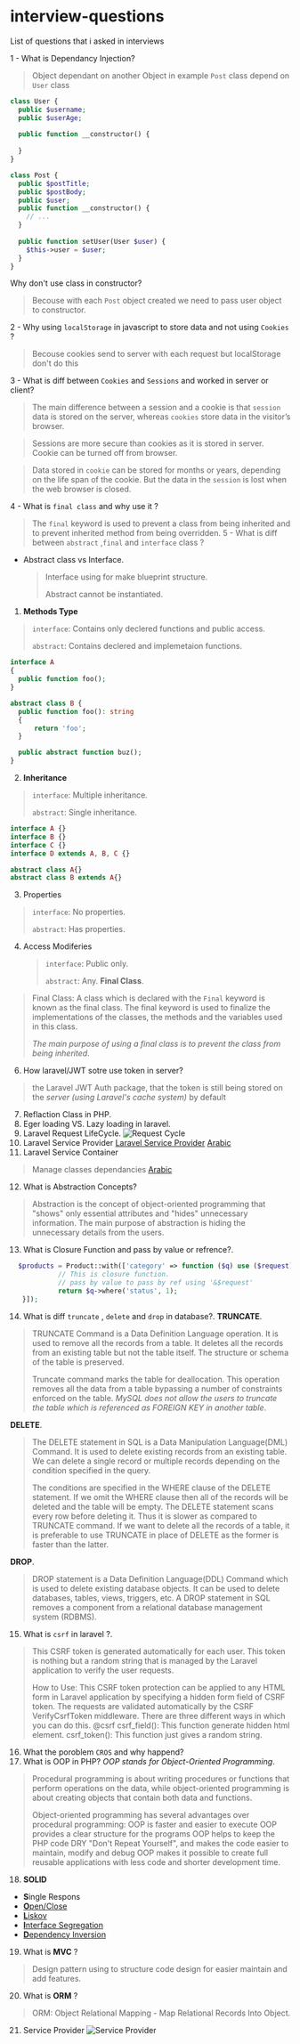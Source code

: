 # interview-questions
List of questions that i asked in interviews

1 - What is Dependancy Injection?
> Object dependant on another Object in example `Post` class depend on `User` class
```php
class User {
  public $username;
  public $userAge;
  
  public function __constructor() {
  
  }
}

class Post {
  public $postTitle;
  public $postBody;
  public $user;
  public function __constructor() {
    // ...
  }
  
  public function setUser(User $user) {
    $this->user = $user;
  }
}
```
Why don't use class in constructor?
> Becouse with each `Post` object created we need to pass user object to constructor.

2 - Why using `localStorage` in javascript to store data and not using `Cookies` ?
> Becouse cookies send to server with each request but localStorage don't do this

3 - What is diff between `Cookies` and `Sessions` and worked in server or client?
> The main difference between a session and a cookie is that `session` data is stored on the server, 
> whereas `cookies` store data in the visitor’s browser.

> Sessions are more secure than cookies as it is stored in server. Cookie can be turned off from browser.

> Data stored in `cookie` can be stored for months or years, depending on the life span of the cookie. 
> But the data in the `session` is lost when the web browser is closed.

4 - What is `final class` and why use it ?
 > The `final` keyword is used to prevent a class from being inherited and to prevent inherited method from being overridden.
5 - What is diff between `abstract` ,`final` and `interface` class ?
- Abstract class vs Interface.
  > Interface using for make blueprint structure.
  > 
  > Abstract cannot be instantiated.
1. **Methods Type**
  > `interface`: Contains only declered functions and public access.
  > 
  > `abstract`: Contains declered and implemetaion functions.
  ```php
  interface A
{
    public function foo();
}

abstract class B {
    public function foo(): string
    {
        return 'foo';
    }

    public abstract function buz();
}
  ```
2. **Inheritance**
  > `interface`: Multiple inheritance.
  > 
  > `abstract`: Single inheritance.
  ```php
  interface A {}
  interface B {}
  interface C {}
  interface D extends A, B, C {}

  abstract class A{}
  abstract class B extends A{}
  ```
 3. Properties
   > `interface`: No properties.
   > 
   > `abstract`: Has properties.
4. Access Modiferies
   > `interface`: Public only.
   > 
   > `abstract`: Any.
**Final Class**.
> Final Class: A class which is declared with the `Final` keyword is known as the final class. 
> The final keyword is used to finalize the implementations of the classes, the methods and the variables used in this class.
> 
> *The main purpose of using a final class is to prevent the class from being inherited*.

6. How laravel/JWT sotre use token in server?
  > the Laravel JWT Auth package, that the token is still being stored on the *server (using Laravel's cache system)* by default
7. Reflaction Class in PHP.
8. Eger loading VS. Lazy loading in laravel.
9. Laravel Request LifeCycle.
  ![Request Cycle](laravel-request-lifecycle.jfif)
10. Laravel Service Provider
   [Laravel Service Provider](https://www.youtube.com/watch?v=VYPfncvYW-Y&t=208s)
   [Arabic](https://5dmat-web.com/ar/playlist/31/%D8%AF%D8%B1%D9%88%D8%B3_%D9%85%D8%AA%D9%82%D8%AF%D9%85%D8%A9_%D9%81%D9%8A_laravel)
11. Laravel Service Container
   > Manage classes dependancies
    [Arabic](https://www.youtube.com/watch?v=Tnko0sRKQUU)
12. What is Abstraction Concepts?
  > Abstraction is the concept of object-oriented programming that "shows" only essential attributes and "hides" unnecessary information. 
  > The main purpose of abstraction is hiding the unnecessary details from the users.
13. What is Closure Function and pass by value or refrence?.
  ```php
    $products = Product::with(['category' => function ($q) use ($request) {
              // This is closure function.
              // pass by value to pass by ref using '&$request'
              return $q->where('status', 1);
     }]);
  ```
 14. What is diff `truncate` , `delete` and `drop` in database?.
  **TRUNCATE**.
  > TRUNCATE Command is a Data Definition Language operation. It is used to remove all the records from a table. 
  > It deletes all the records from an existing table but not the table itself. The structure or schema of the table is preserved.
  >
  > Truncate command marks the table for deallocation. This operation removes all the data from a table bypassing a number of constraints 
  > enforced on the table. *MySQL does not allow the users to truncate the table which is referenced as FOREIGN KEY in another table*.

 **DELETE**.
  > The DELETE statement in SQL is a Data Manipulation Language(DML) Command. It is used to delete existing records from an existing table.
  >  We can delete a single record or multiple records depending on the condition specified in the query.
  >
  > The conditions are specified in the WHERE clause of the DELETE statement. If we omit the WHERE clause then all of the records 
  > will be deleted and the table will be empty.
  > The DELETE statement scans every row before deleting it. Thus it is slower as compared to TRUNCATE command. If we want to delete all the records of a table,
  > it is preferable to use TRUNCATE in place of DELETE as the former is faster than the latter.

**DROP**.
 > DROP statement is a Data Definition Language(DDL) Command which is used to delete existing database objects. 
 > It can be used to delete databases, tables, views, triggers, etc.
 > A DROP statement in SQL removes a component from a relational database management system (RDBMS).

15. What is `csrf` in laravel ?.
  > This CSRF token is generated automatically for each user. This token is nothing but a random string that 
  > is managed by the Laravel application to verify the user requests.
  >
  > How to Use: This CSRF token protection can be applied to any HTML form in Laravel application by 
  > specifying a hidden form field of CSRF token. The requests are validated automatically by the CSRF VerifyCsrfToken middleware.
  > There are three different ways in which you can do this.
  > @csrf
  > csrf_field(): This function generate hidden html element.
  > csrf_token(): This function just gives a random string.

16. What the poroblem `CROS` and why happend?
17. What is OOP in PHP?
 *OOP stands for Object-Oriented Programming*.
 > Procedural programming is about writing procedures or functions that perform operations on the data, while object-oriented programming 
 > is about creating objects that contain both data and functions.
 > 
 > Object-oriented programming has several advantages over procedural programming:
 > OOP is faster and easier to execute
 > OOP provides a clear structure for the programs
 > OOP helps to keep the PHP code DRY "Don't Repeat Yourself", and makes the code easier to maintain, modify and debug
 > OOP makes it possible to create full reusable applications with less code and shorter development time.
 
18. **SOLID**
 - **S**ingle Respons
 - [**O**pen/Close](/open-closed-principle-php-arabic.pdf)
 - [**L**iskov](liskov-substitution-principle-php-arabic.pdf)
 - [**I**nterface Segregation](Interface-segregation-principle-arabic.pdf)
 - [**D**ependency Inversion](dependency-inversion-principle-php-arabic.pdf)
 
 19. What is **MVC** ?
 > Design pattern using to structure code design for easier maintain and add features.
 
 20. What is **ORM** ?
 > ORM: Object Relational Mapping - Map Relational Records Into Object.

21. Service Provider
![Service Provider](laravel-serverc-provider.png)
